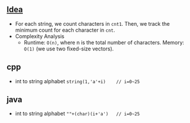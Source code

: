 ## [Idea](https://leetcode.com/problems/find-common-characters/discuss/247573/C%2B%2B-O(n)-or-O(1)-two-vectors)
  * For each string, we count characters in ```cnt1```. Then, we track the minimum count for each character in ```cnt```.
  * Complexity Analysis
    * Runtime: ```O(n)```, where n is the total number of characters.
      Memory: ```O(1)``` (we use two fixed-size vectors).
      
## cpp
  * int to string alphabet
    ```string(1,'a'+i)    // i=0~25 ``` 
    
## java
  * int to string alphabet
    ```""+(char)(i+'a')   // i=0~25 ``` 
